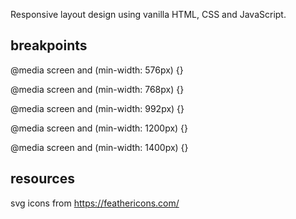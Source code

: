 Responsive layout design using vanilla HTML, CSS and JavaScript.

## breakpoints

@media screen and (min-width: 576px) {}

@media screen and (min-width: 768px) {}

@media screen and (min-width: 992px) {}

@media screen and (min-width: 1200px) {}

@media screen and (min-width: 1400px) {}

## resources

svg icons from https://feathericons.com/
